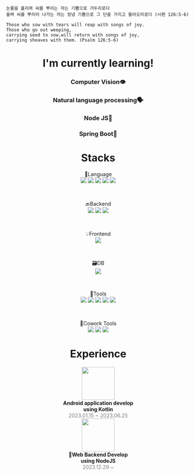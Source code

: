 <div align="left">

~~~
눈물을 흘리며 씨를 뿌리는 자는 기쁨으로 거두리로다
울며 씨를 뿌리러 나가는 자는 정녕 기쁨으로 그 단을 가지고 돌아오리로다 (시편 126:5-6)

Those who sow with tears will reap with songs of joy.
Those who go out weeping,
carrying seed to sow,will return with songs of joy,
carrying sheaves with them. (Psalm 126:5-6)
~~~

</div>


<div align="center">
    
# I'm currently learning!
### **Computer Vision**👁️

### **Natural language processing**🗣️

### **Node JS**🔨

### **Spring Boot**🌱

# Stacks
<p align="center" display="inline-block">
    🔡Language <br>
    <img src="https://img.shields.io/badge/JAVA-007396?style=for-the-badge&logo=JAVA&logoColor=white"> 
    <img src="https://img.shields.io/badge/Python-3776AB?style=for-the-badge&logo=Python&logoColor=white">
    <img src="https://img.shields.io/badge/javascript-F7DF1E?style=for-the-badge&logo=javascript&logoColor=black">
    <img src="https://img.shields.io/badge/kotlin-7F52FF?style=for-the-badge&logo=kotlin&logoColor=black">
    <img src="https://img.shields.io/badge/C++-00599C?style=for-the-badge&logo=cplusplus&logoColor=black">
</p><br>

<p align="center" display="inline-block">
    🔙Backend <br>
    <img src="https://img.shields.io/badge/Spring-6DB33F?style=for-the-badge&logo=Spring&logoColor=white">
    <img src="https://img.shields.io/badge/SpringBoot-6DB33F?style=for-the-badge&logo=SpringBoot&logoColor=white">
    <img src="https://img.shields.io/badge/NodeJS-339933?style=for-the-badge&logo=nodedotjs&logoColor=white">
</p><br>

<p align="center" display="inline-block">
    💡Frontend <br>
    <img src="https://img.shields.io/badge/React-61DAFB?style=for-the-badge&logo=React&logoColor=white">
</p><br>

<p align="center" display="inline-block">
    🗃️DB<br>
    <img src="https://img.shields.io/badge/MySQL-4479A1?style=for-the-badge&logo=mysql&logoColor=white">
</p><br>

<p align="center" display="inline-block">
    🔨Tools <br>
    <img src="https://img.shields.io/badge/IntelliJ-000000?style=for-the-badge&logo=IntelliJ IDEA&logoColor=white">
    <img src="https://img.shields.io/badge/VScode-007ACC?style=for-the-badge&logo=visualstudiocode&logoColor=white">
    <img src="https://img.shields.io/badge/Android Studio-3DDC84?style=for-the-badge&logo=androidstudio&logoColor=white">
    <img src="https://img.shields.io/badge/postman-FF6C37?style=for-the-badge&logo=Postman&logoColor=white">
    <img src="https://img.shields.io/badge/MySQL Workbench-4479A1?style=for-the-badge&logo=mysql&logoColor=white">
  
</p><br>

<p align="center" display="inline-block">
    👏Cowork Tools 
    <br>
    <img src="https://img.shields.io/badge/Github-000000?style=for-the-badge&logo=github&logoColor=white">
    <img src="https://img.shields.io/badge/Notion-000000?style=for-the-badge&logo=notion&logoColor=white">
    <img src="https://img.shields.io/badge/Slack-4A154B?style=for-the-badge&logo=slack&logoColor=white">
    </br>
</p>

</div>

<div align="center">

# Experience

<div align=center>
 <a href="https://www.23haru.com">
  <img src="https://avatars.githubusercontent.com/u/126999366" height="90"/>
 </a>
 <div><strong>Android application develop</strong></div>
 <div><strong>using Kotlin</strong><div>
 <div style='color:gray'>2023.01.15 ~ 2023.06.25</div>
</div>
     
<div align=center>
 <a href="https://www.23haru.com">
  <img src="![alterMallIcon](https://github.com/Topadonijah/Topadonijah/assets/49757982/fdd5824b-4bfd-4604-b885-ef1407c47bb5)" height="90"/>
 </a>
 <div><strong>Web Backend Develop </strong></div>
 <div><strong>using NodeJS</strong><div>
 <div style='color:gray'>2023.12.29 ~ </div>
</div>
 
<!---![Topadonijah's GitHub stats](https://github-readme-stats.vercel.app/api?username=Topadonijah&show_icons=true&theme=radical)--->
<!--- [![Solved.ac 프로필](http://mazassumnida.wtf/api/v2/generate_badge?boj=tasong12)](https://solved.ac/tasong12) --->

</div>


<!---
Topadonijah/Topadonijah is a ✨ special ✨ repository because its `README.md` (this file) appears on your GitHub profile.
You can click the Preview link to take a look at your changes.
--->
